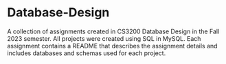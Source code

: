 # Database-Design
A collection of assignments created in CS3200 Database Design in the Fall 2023 semester. 
All projects were created using SQL in MySQL. 
Each assignment contains a README that describes the assignment details and includes databases and schemas used for each project. 
